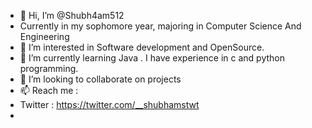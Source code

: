 - 👋 Hi, I’m @Shubh4am512
-  Currently in my sophomore year, majoring in Computer Science And Engineering
- 👀 I’m interested in Software development and OpenSource.
- 🌱 I’m currently learning Java . I have experience in c and python programming.
- 💞️ I’m looking to collaborate on projects 
- 📫 Reach me :
- Twitter : https://twitter.com/__shubhamstwt
- 

<!---
Shubh4am512/Shubh4am512 is a ✨ special ✨ repository because its `README.md` (this file) appears on your GitHub profile.
You can click the Preview link to take a look at your changes.
--->
